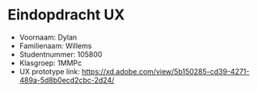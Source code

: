 # Eindopdracht UX

- Voornaam: Dylan
- Familienaam: Willems
- Studentnummer: 105800
- Klasgroep: 1MMPc
- UX prototype link: https://xd.adobe.com/view/5b150285-cd39-4271-489a-5d8b0ecd2cbc-2d24/
